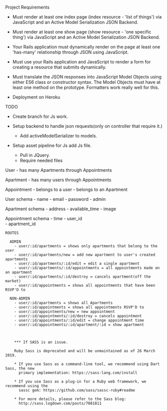 
Project Requirements

- Must render at least one index page (index resource - 'list of things') via JavaScript and an Active Model Serialization JSON  Backend.

- Must render at least one show page (show resource - 'one specific thing') via JavaScript and an Active Model Serialization JSON Backend.

- Your Rails application must dynamically render on the page at least one 'has-many' relationship through JSON using JavaScript.

- Must use your Rails application and JavaScript to render a form for creating a resource that submits dynamically.

- Must translate the JSON responses into JavaScript Model Objects using either ES6 class or constructor syntax. The Model Objects must have at least one method on the prototype. Formatters work really well for this.

- Deployment on Heroku



TODO

- Create branch for Js work.
- Setup backend to handle json requests(only on controller that require it.)
    - Add activeModelSerializer to models.

- Setup asset pipeline for Js add Js file.
    - Pull in JQuery.  
    - Require needed files


User
    - has many Apartments through Appointments

Apartment
    - has many users through Appointments

Appointment
    - belongs to a user
    - belongs to an Apartment    

User schema
    - name
    - email
    - password
    - admin

Apartment schema
    - address
    - available_time
    - image

Appointment schema
    - time
    - user_id   
    - apartment_id



    ROUTES

      ADMIN
        - user/:id/apartments = shows only apartments that belong to the user
        - user/:id/apartments/new = add new apartment to user's created apartments
        - user/:id/apartments/:id/edit = edit a single apartment
        - user/:id/apartments/:id/appointments = all appointments made on an apartment
        - user/:id/apartments/:id/destroy = cancels apartment(off the market)
        - user/:id/appointments = shows all appointments that have been RSVP'D to

      NON-ADMIN
        - user/:id/apartments = shows all Apartments
        - user/:id/appointments = shows all appointments RSVP'D to
        - user/:id/appointments/new = new appointment
        - user/:id/appointments/:id/destroy = cancels appointment
        - user/:id/appointments/:id/edit = change appointment time
        - user/:id/appointments/:id/apartment/:id = show apartment



        *** If SASS is an issue.

        Ruby Sass is deprecated and will be unmaintained as of 26 March 2019.

        * If you use Sass as a command-line tool, we recommend using Dart Sass, the new
          primary implementation: https://sass-lang.com/install

        * If you use Sass as a plug-in for a Ruby web framework, we recommend using the
          sassc gem: https://github.com/sass/sassc-ruby#readme

        * For more details, please refer to the Sass blog:
          http://sass.logdown.com/posts/7081811

